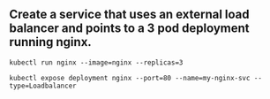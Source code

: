 ## Create a service that uses an external load balancer and points to a 3 pod deployment running nginx.

`kubectl run nginx --image=nginx --replicas=3`


`kubectl expose deployment nginx --port=80 --name=my-nginx-svc --type=Loadbalancer`
